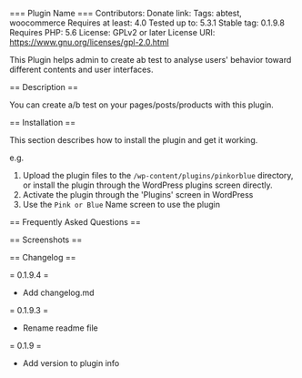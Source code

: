 === Plugin Name ===
Contributors: 
Donate link: 
Tags: abtest, woocommerce
Requires at least: 4.0
Tested up to: 5.3.1
Stable tag: 0.1.9.8
Requires PHP: 5.6
License: GPLv2 or later
License URI: https://www.gnu.org/licenses/gpl-2.0.html

This Plugin helps admin to create ab test to analyse users' behavior toward different contents and user interfaces.

== Description ==

You can create a/b test on your pages/posts/products with this plugin.

== Installation ==

This section describes how to install the plugin and get it working.

e.g.

1. Upload the plugin files to the `/wp-content/plugins/pinkorblue` directory, or install the plugin through the WordPress plugins screen directly.
2. Activate the plugin through the 'Plugins' screen in WordPress
3. Use the `Pink or Blue` Name screen to use the plugin


== Frequently Asked Questions ==



== Screenshots ==


== Changelog ==


= 0.1.9.4 =
* Add changelog.md

= 0.1.9.3 =
* Rename readme file

= 0.1.9 =
* Add version to plugin info
